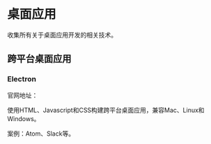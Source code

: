 # 桌面应用

收集所有关于桌面应用开发的相关技术。

## 跨平台桌面应用

### Electron

官网地址： [](https://electron.atom.io/)

使用HTML、Javascript和CSS构建跨平台桌面应用，兼容Mac、Linux和Windows。

案例：Atom、Slack等。

